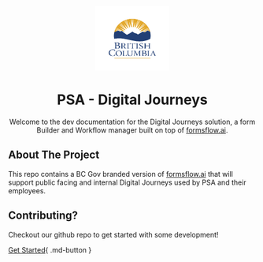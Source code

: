
<div align="center">
  <a href="https://github.com/bcgov/digital-journeys">
    <img src="https://raw.githubusercontent.com/bcgov/digital-journeys/06ed60948d2350c811d637faab708c3e7f17ef9e/forms-flow-web/public/bcmark.png" alt="Logo" width="150" height="130">
  </a>

  <h1 align="center">PSA - Digital Journeys</h1>

  <p align="center">
    Welcome to the dev documentation for the Digital Journeys solution, a form Builder and Workflow manager built on top of <a href="https://github.com/AOT-Technologies/forms-flow-ai">formsflow.ai</a>.
    <br />
  </p>
</div>


## About The Project

This repo contains a BC Gov branded version of [formsflow.ai](https://github.com/AOT-Technologies/forms-flow-ai) that will support public facing and internal Digital Journeys used by PSA and their employees.

## Contributing?

Checkout our github repo to get started with some development!

[Get Started](https://github.com/bcgov/digital-journeys){ .md-button }
